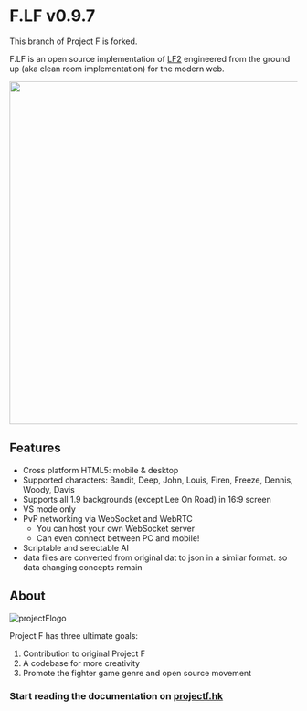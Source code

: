 # F.LF v0.9.7

This branch of Project F is forked.

F.LF is an open source implementation of [LF2](http://lf2.net) engineered from the ground up (aka clean room implementation) for the modern web.

<img src="http://lh3.googleusercontent.com/xyWjOFXTlezMzDldMqRIPshN7i9ez3VAXbdaW2t-t18=w1600" width="600">

## Features
- Cross platform HTML5: mobile & desktop
- Supported characters: Bandit, Deep, John, Louis, Firen, Freeze, Dennis, Woody, Davis
- Supports all 1.9 backgrounds (except Lee On Road) in 16:9 screen
- VS mode only
- PvP networking via WebSocket and WebRTC
  - You can host your own WebSocket server
  - Can even connect between PC and mobile!
- Scriptable and selectable AI
- data files are converted from original dat to json in a similar format. so data changing concepts remain

## About
![projectFlogo](https://lh3.googleusercontent.com/s-mgvVhKBx_3LSiyo-O5NMc642XSPXu6WAvK-7awdp8=w150)

Project F has three ultimate goals:
1. Contribution to original Project F
2. A codebase for more creativity
3. Promote the fighter game genre and open source movement

### Start reading the documentation on [projectf.hk](http://www.projectf.hk/F.LF/docs/project.html)
